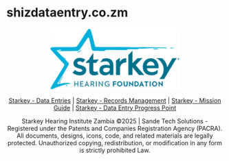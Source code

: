 # shizdataentry.co.zm
<meta name="google-site-verification" content="cVDq44cnVQRsOG3B786w2OGK2qN_zVDfFFhDKAb_ZBw" />
<p align="center">
  <img src="shi.png" alt="Logo" width="300">
</p>

<p align="center">
  <a href="shilogin.html">Starkey - Data Entries</a> | 
  <a href="shizrms.html">Starkey - Records Management</a> | 
  <a href="shimg.html">Starkey - Mission Guide</a> | 
  <a href="shipp.html">Starkey - Data Entry Progress Point</a>
</p>


<p align="center">
 Starkey Hearing Institute Zambia  ©2025 | Sande Tech Solutions
  - Registered under the Patents and Companies Registration Agency (PACRA).  
  All documents, designs, icons, code, and related materials are legally protected.  
  Unauthorized copying, redistribution, or modification in any form is strictly prohibited Law.
</p>

